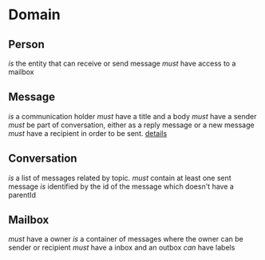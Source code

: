 Domain
======

Person
------
*is* the entity that can receive or send message
*must* have access to a mailbox

Message
-------
*is* a communication holder 
*must* have a title and a body
*must* have a sender
*must* be part of conversation, either as a reply message or a new message
*must* have a recipient in order to be sent.
[details](./message.md)

Conversation
------------
*is* a list of messages related by topic.
*must* contain at least one sent message
*is* identified by the id of the message which doesn't have a parentId 

Mailbox
-------
*must* have a owner
*is* a container of messages where the owner can be sender or recipient
*must* have a inbox and an outbox
*can* have labels






